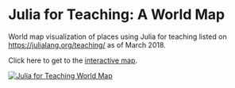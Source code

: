 # Julia for Teaching: A World Map
World map visualization of places using Julia for teaching listed on https://julialang.org/teaching/ as of March 2018.

Click here to get to the [interactive map](https://crstnbr.github.io/juliamap).

[![Julia for Teaching World Map](https://raw.githubusercontent.com/crstnbr/juliamap/master/map.png "Julia for Teaching World Map")](https://crstnbr.github.io/juliamap)
